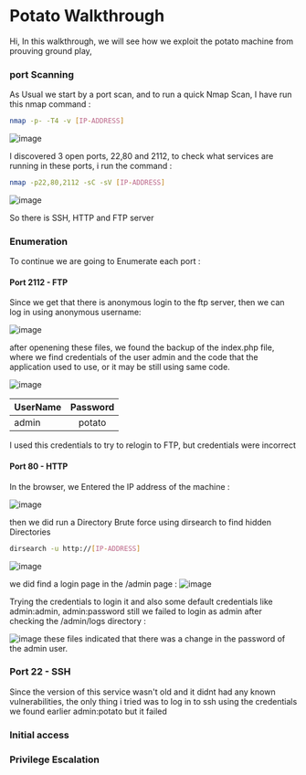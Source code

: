 # Potato Walkthrough 
Hi,
In this walkthrough, we will see how we exploit the potato machine from prouving ground play, 

### port Scanning
As Usual we start by a port scan, and to run a quick Nmap Scan, I have run this nmap command :
```bash
nmap -p- -T4 -v [IP-ADDRESS]
```
![image](https://github.com/F33-Z/Walkthroughs/assets/73140750/469ef562-12ac-4335-a000-94e6f385d511)

I discovered 3 open ports, 22,80 and 2112, to check what services are running in these ports, i run the command :
```bash
nmap -p22,80,2112 -sC -sV [IP-ADDRESS]
```
![image](https://github.com/F33-Z/Walkthroughs/assets/73140750/04c14b18-25f9-4e79-9c3f-e0cf9eddfeb7)

So there is SSH, HTTP and FTP server
### Enumeration
To continue we are going to Enumerate each port :
#### Port 2112 - FTP
Since we get that there is anonymous login to the ftp server, then we can log in using anonymous username:

![image](https://github.com/F33-Z/Walkthroughs/assets/73140750/bd6fce0a-16f8-46d9-9493-235daff4aece)

after openening these files, we found the backup of the index.php file, where we find credentials of the user admin 
and the code that the application used to use, or it may be still using same code.

![image](https://github.com/F33-Z/Walkthroughs/assets/73140750/d0869f4e-6f9b-4dac-9eff-ab22a49d9ac3)


| UserName      | Password     |
| ------------- |:-------------:| 
| admin     | potato |

I used this credentials to try to relogin to FTP, but credentials were incorrect
#### Port 80 - HTTP
In the browser, we Entered the IP address of the machine :

![image](https://github.com/F33-Z/Walkthroughs/assets/73140750/3d8aed12-67ab-41d9-95ec-6bbaba329f83)

then we did run a Directory Brute force using dirsearch to find hidden Directories
```bash
dirsearch -u http://[IP-ADDRESS]
```
![image](https://github.com/F33-Z/Walkthroughs/assets/73140750/08dac75a-24d6-4303-b016-d38be75fd47d)

we did find a login page in the /admin page :
![image](https://github.com/F33-Z/Walkthroughs/assets/73140750/202c4e3e-fe1a-461f-af83-4fb47c6b6a4b)

Trying the credentials to login it and also some default credentials like admin:admin, admin:password still we failed to login as admin
after checking the /admin/logs directory :

![image](https://github.com/F33-Z/Walkthroughs/assets/73140750/115b68ca-bfc0-485a-aad3-2c95adfc7c2b)
these files indicated that there was a change in the password of the admin user.

### Port 22 - SSH
Since the version of this service wasn't old and it didnt had any known vulnerabilities, the only thing i tried was to log in to ssh using the credentials we found earlier admin:potato but it failed

### Initial access

### Privilege Escalation
